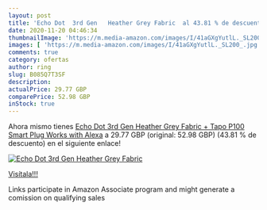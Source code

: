 ```yaml
---
layout: post
title: 'Echo Dot  3rd Gen   Heather Grey Fabric  al 43.81 % de descuento'
date: 2020-11-20 04:46:34
thumbnailImage: 'https://m.media-amazon.com/images/I/41aGXgYutlL._SL200_.jpg'
images: [ 'https://m.media-amazon.com/images/I/41aGXgYutlL._SL200_.jpg' ]
comments: true
category: ofertas
author: ring
slug: B085Q7T3SF
description:
actualPrice: 29.77 GBP
comparePrice: 52.98 GBP
inStock: true
---
```


Ahora mismo tienes [Echo Dot  3rd Gen   Heather Grey Fabric + Tapo P100 Smart Plug  Works with Alexa](https://www.amazon.co.uk/dp/B085Q7T3SF/?tag=tolees0a-21) a 29.77 GBP (original: 52.98 GBP) (43.81 %  de descuento) en el siguiente enlace!

[![Echo Dot  3rd Gen   Heather Grey Fabric ](https://m.media-amazon.com/images/I/41aGXgYutlL._SL200_.jpg)](https://www.amazon.co.uk/dp/B085Q7T3SF/?tag=tolees0a-21)

[Visítala!!!](https://www.amazon.co.uk/dp/B085Q7T3SF/?tag=tolees0a-21)

Links participate in Amazon Associate program and might generate a comission on qualifying sales
